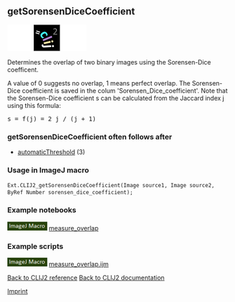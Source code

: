 ## getSorensenDiceCoefficient
<img src="images/mini_empty_logo.png"/><img src="images/mini_clij2_logo.png"/><img src="images/mini_empty_logo.png"/>

Determines the overlap of two binary images using the Sorensen-Dice coefficent. 

A value of 0 suggests no overlap, 1 means perfect overlap.
The Sorensen-Dice coefficient is saved in the colum 'Sorensen_Dice_coefficient'.
Note that the Sorensen-Dice coefficient s can be calculated from the Jaccard index j using this formula:
<pre>s = f(j) = 2 j / (j + 1)</pre>

### getSorensenDiceCoefficient often follows after
* <a href="reference_automaticThreshold">automaticThreshold</a> (3)


### Usage in ImageJ macro
```
Ext.CLIJ2_getSorensenDiceCoefficient(Image source1, Image source2, ByRef Number sorensen_dice_coefficient);
```




### Example notebooks
<a href="https://github.com/clij/clij2-docs/md/measure_overlap"><img src="images/language_macro.png" height="20"/></a> [measure_overlap](https://github.com/clij/clij2-docs/md/measure_overlap)  




### Example scripts
<a href="https://github.com/clij/clij2-docs/blob/master/src/main/macro/measure_overlap.ijm"><img src="images/language_macro.png" height="20"/></a> [measure_overlap.ijm](https://github.com/clij/clij2-docs/blob/master/src/main/macro/measure_overlap.ijm)  


[Back to CLIJ2 reference](https://clij.github.io/clij2-docs/reference)
[Back to CLIJ2 documentation](https://clij.github.io/clij2-docs)

[Imprint](https://clij.github.io/imprint)
